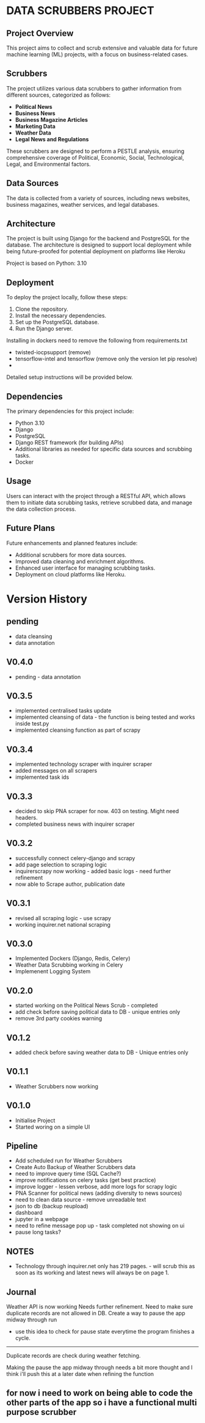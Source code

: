 # DATA SCRUBBERS PROJECT

## Project Overview
This project aims to collect and scrub extensive and valuable data for future machine learning (ML) projects, with a focus on business-related cases.

## Scrubbers
The project utilizes various data scrubbers to gather information from different sources, categorized as follows:
- **Political News**
- **Business News**
- **Business Magazine Articles**
- **Marketing Data**
- **Weather Data**
- **Legal News and Regulations**

These scrubbers are designed to perform a PESTLE analysis, ensuring comprehensive coverage of Political, Economic, Social, Technological, Legal, and Environmental factors.

## Data Sources
The data is collected from a variety of sources, including news websites, business magazines, weather services, and legal databases.

## Architecture
The project is built using Django for the backend and PostgreSQL for the database. The architecture is designed to support local deployment while being future-proofed for potential deployment on platforms like Heroku

Project is based on Python: 3.10

## Deployment
To deploy the project locally, follow these steps:
1. Clone the repository.
2. Install the necessary dependencies.
3. Set up the PostgreSQL database.
4. Run the Django server.

Installing in dockers need to remove the following from requirements.txt
- twisted-iocpsupport (remove)
- tensorflow-intel and tensorflow (remove only the version let pip resolve)
-


Detailed setup instructions will be provided below.

## Dependencies
The primary dependencies for this project include:
- Python 3.10
- Django
- PostgreSQL
- Django REST framework (for building APIs)
- Additional libraries as needed for specific data sources and scrubbing tasks.
- Docker

## Usage
Users can interact with the project through a RESTful API, which allows them to initiate data scrubbing tasks, retrieve scrubbed data, and manage the data collection process.

## Future Plans
Future enhancements and planned features include:
- Additional scrubbers for more data sources.
- Improved data cleaning and enrichment algorithms.
- Enhanced user interface for managing scrubbing tasks.
- Deployment on cloud platforms like Heroku.

# Version History

## pending
- data cleansing
- data annotation

## V0.4.0
- pending - data annotation

## V0.3.5
- implemented centralised tasks update
- implemented cleansing of data - the function is being tested and works inside test.py
- implemented cleansing function as part of scrapy

## V0.3.4
- implemented technology scraper with inquirer scraper
- added messages on all scrapers
- implemented task ids

## V0.3.3
- decided to skip PNA scraper for now. 403 on testing. Might need headers.
- completed business news with inquirer scraper

## V0.3.2
- successfully connect celery-django and scrapy
- add page selection to scraping logic
- inquirerscrapy now working - added basic logs - need further refinement
- now able to Scrape author, publication date

## V0.3.1
- revised all scraping logic - use scrapy
- working inquirer.net national scraping

## V0.3.0
- Implemented Dockers (Django, Redis, Celery)
- Weather Data Scrubbing working in Celery
- Implemenent Logging System

## V0.2.0
- started working on the Political News Scrub - completed
- add check before saving political data to DB - unique entries only
- remove 3rd party cookies warning

## V0.1.2
- added check before saving weather data to DB - Unique entries only

## V0.1.1
- Weather Scrubbers now working

## V0.1.0
- Initialise Project
- Started woring on a simple UI


## Pipeline
- Add scheduled run for Weather Scrubbers
- Create Auto Backup of Weather Scrubbers data
- need to improve query time (SQL Cache?)
- improve notifications on celery tasks (get best practice)
- improve logger - lessen verbose, add more logs for scrapy logic
- PNA Scanner for political news (adding diversity to news sources)
- need to clean data source - remove unreadable text
- json to db (backup reupload)
- dashboard
- jupyter in a webpage
- need to refine message pop up - task completed not showing on ui
- pause long tasks?


## NOTES
- Technology through inquirer.net only has 219 pages. - will scrub this as soon as its working and latest news will always be on page 1.

## Journal

Weather API is now working
Needs further refinement. Need to make sure duplicate records are not allowed in DB.
Create a way to pause the app midway through run
- use this idea to check for pause state everytime the program finishes a cycle.

-----------------
Duplicate records are check during weather fetching.

Making the pause the app midway through needs a bit more thought and I think i'll push this at a later date when refining the function

for now i need to work on being able to code the other parts of the app so i have a functional multi purpose scrubber
------------